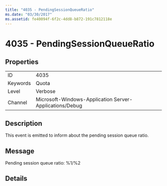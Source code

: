 ```yaml
---
title: "4035 - PendingSessionQueueRatio"
ms.date: "03/30/2017"
ms.assetid: fe40094f-6f2c-4dd8-b872-191c7812118e
---
```

# 4035 - PendingSessionQueueRatio
## Properties  
  
|||  
|-|-|  
|ID|4035|  
|Keywords|Quota|  
|Level|Verbose|  
|Channel|Microsoft-Windows-Application Server-Applications/Debug|  
  
## Description  
 This event is emitted to inform about the pending session queue ratio.  
  
## Message  
 Pending session queue ratio: %1/%2  
  
## Details
